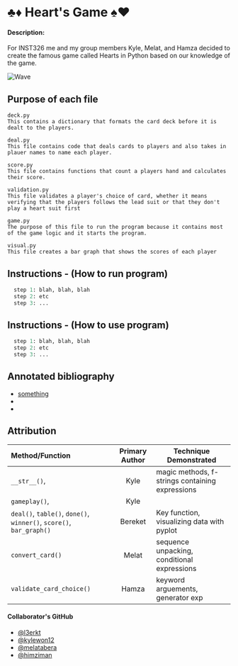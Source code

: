 # ♣️♦️ Heart's Game ♠️♥️

#### Description:
For INST326 me and my group members Kyle, Melat, and Hamza decided to create the famous game called Hearts in Python based on our knowledge of the game.

![Wave](https://media.giphy.com/media/j65N3HZsImyTeVhmSy/giphy.gif)



## Purpose of each file
```
deck.py 
This contains a dictionary that formats the card deck before it is dealt to the players.
```


```
deal.py
This file contains code that deals cards to players and also takes in plauer names to name each player.
```

```
score.py
This file contains functions that count a players hand and calculates their score.
```

```
validation.py
This file validates a player's choice of card, whether it means verifying that the players follows the lead suit or that they don't play a heart suit first
```


```
game.py
The purpose of this file to run the program because it contains most of the game logic and it starts the program.
```


```
visual.py
This file creates a bar graph that shows the scores of each player
```




## Instructions - (How to run program)
```Python
  step 1: blah, blah, blah
  step 2: etc
  step 3: ...
```



## Instructions - (How to use program)
```Python
  step 1: blah, blah, blah
  step 2: etc
  step 3: ...
```



## Annotated bibliography

 - [something](google.com)
 - 
 -



## Attribution
| Method/Function | Primary Author | Technique Demonstrated |
|   :--------     |    :------:    |      ------------      |
|    `__str__()`,  |    Kyle    | magic methods, f-strings containing expressions|
|     `gameplay()`,  |    Kyle    | |
| `deal()`, `table()`, `done()`, `winner()`, `score()`, `bar_graph()` | Bereket | Key function, visualizing data with pyplot| 
|`convert_card()`|   Melat   |sequence unpacking, conditional expressions|
| `validate_card_choice()` |  Hamza   | keyword arguements, generator exp|


#### Collaborator's GitHub
- [@l3erkt](https://github.com/l3erkt)
- [@kylewon12](https://github.com/kylewon12)
- [@melatabera](https://github.com/melatabera)
- [@himziman](https://github.com/himziman)
